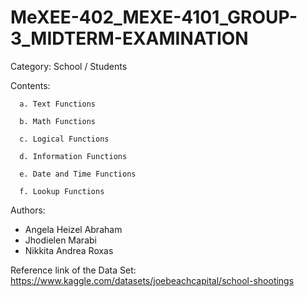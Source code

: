 # MeXEE-402_MEXE-4101_GROUP-3_MIDTERM-EXAMINATION

Category: School / Students

Contents:

      a. Text Functions
      
      b. Math Functions
      
      c. Logical Functions
      
      d. Information Functions
      
      e. Date and Time Functions
      
      f. Lookup Functions

Authors: 
- Angela Heizel Abraham
- Jhodielen Marabi
- Nikkita Andrea Roxas

Reference link of the Data Set: https://www.kaggle.com/datasets/joebeachcapital/school-shootings
